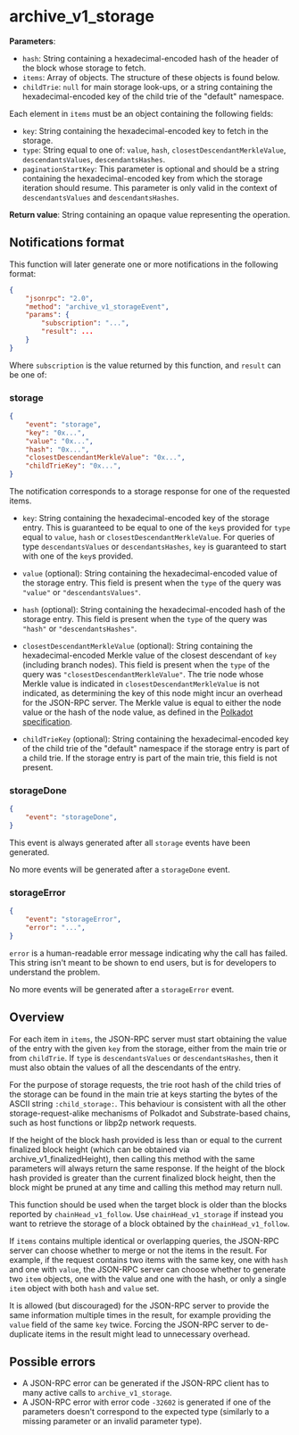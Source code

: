 # archive_v1_storage

**Parameters**:

- `hash`: String containing a hexadecimal-encoded hash of the header of the block whose storage to fetch.
- `items`: Array of objects. The structure of these objects is found below.
- `childTrie`: `null` for main storage look-ups, or a string containing the hexadecimal-encoded key of the child trie of the "default" namespace.

Each element in `items` must be an object containing the following fields:

- `key`: String containing the hexadecimal-encoded key to fetch in the storage.
- `type`: String equal to one of: `value`, `hash`, `closestDescendantMerkleValue`, `descendantsValues`, `descendantsHashes`.
- `paginationStartKey`: This parameter is optional and should be a string containing the hexadecimal-encoded key from which the storage iteration should resume. This parameter is only valid in the context of `descendantsValues` and `descendantsHashes`.

**Return value**: String containing an opaque value representing the operation.

## Notifications format

This function will later generate one or more notifications in the following format:

```json
{
    "jsonrpc": "2.0",
    "method": "archive_v1_storageEvent",
    "params": {
        "subscription": "...",
        "result": ...
    }
}
```

Where `subscription` is the value returned by this function, and `result` can be one of:

### storage

```json
{
    "event": "storage",
    "key": "0x...",
    "value": "0x...",
    "hash": "0x...",
    "closestDescendantMerkleValue": "0x...",
    "childTrieKey": "0x...",
}
```

The notification corresponds to a storage response for one of the requested items.

- `key`: String containing the hexadecimal-encoded key of the storage entry. This is guaranteed to be equal to one of the `key`s provided for `type` equal to `value`, `hash` or `closestDescendantMerkleValue`. For queries of type `descendantsValues` or `descendantsHashes`, `key` is guaranteed to start with one of the `key`s provided.

- `value` (optional): String containing the hexadecimal-encoded value of the storage entry. This field is present when the `type` of the query was `"value"` or `"descendantsValues"`.

- `hash` (optional): String containing the hexadecimal-encoded hash of the storage entry. This field is present when the `type` of the query was `"hash"` or `"descendantsHashes"`.

- `closestDescendantMerkleValue` (optional): String containing the hexadecimal-encoded Merkle value of the closest descendant of `key` (including branch nodes). This field is present when the `type` of the query was `"closestDescendantMerkleValue"`. The trie node whose Merkle value is indicated in `closestDescendantMerkleValue` is not indicated, as determining the key of this node might incur an overhead for the JSON-RPC server. The Merkle value is equal to either the node value or the hash of the node value, as defined in the [Polkadot specification](https://spec.polkadot.network/chap-state#defn-merkle-value).

- `childTrieKey` (optional): String containing the hexadecimal-encoded key of the child trie of the "default" namespace if the storage entry is part of a child trie. If the storage entry is part of the main trie, this field is not present.

### storageDone

```json
{
    "event": "storageDone",
}
```

This event is always generated after all `storage` events have been generated.

No more events will be generated after a `storageDone` event.

### storageError

```json
{
    "event": "storageError",
    "error": "...",
}
```

`error` is a human-readable error message indicating why the call has failed. This string isn't meant to be shown to end users, but is for developers to understand the problem.

No more events will be generated after a `storageError` event.


## Overview

For each item in `items`, the JSON-RPC server must start obtaining the value of the entry with the given `key` from the storage, either from the main trie or from `childTrie`. If `type` is `descendantsValues` or `descendantsHashes`, then it must also obtain the values of all the descendants of the entry.

For the purpose of storage requests, the trie root hash of the child tries of the storage can be found in the main trie at keys starting the bytes of the ASCII string `:child_storage:`. This behaviour is consistent with all the other storage-request-alike mechanisms of Polkadot and Substrate-based chains, such as host functions or libp2p network requests.

If the height of the block hash provided is less than or equal to the current finalized block height (which can be obtained via archive_v1_finalizedHeight), then calling this method with the same parameters will always return the same response.
If the height of the block hash provided is greater than the current finalized block height, then the block might be pruned at any time and calling this method may return null.

This function should be used when the target block is older than the blocks reported by `chainHead_v1_follow`.
Use `chainHead_v1_storage` if instead you want to retrieve the storage of a block obtained by the `chainHead_v1_follow`.

If `items` contains multiple identical or overlapping queries, the JSON-RPC server can choose whether to merge or not the items in the result. For example, if the request contains two items with the same key, one with `hash` and one with `value`, the JSON-RPC server can choose whether to generate two `item` objects, one with the value and one with the hash, or only a single `item` object with both `hash` and `value` set.

It is allowed (but discouraged) for the JSON-RPC server to provide the same information multiple times in the result, for example providing the `value` field of the same `key` twice. Forcing the JSON-RPC server to de-duplicate items in the result might lead to unnecessary overhead.

## Possible errors

- A JSON-RPC error can be generated if the JSON-RPC client has to many active calls to `archive_v1_storage`.
- A JSON-RPC error with error code `-32602` is generated if one of the parameters doesn't correspond to the expected type (similarly to a missing parameter or an invalid parameter type).
